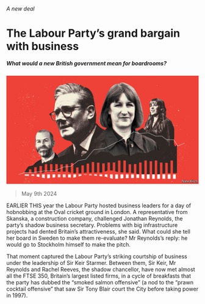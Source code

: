 ###### A new deal

# The Labour Party’s grand bargain with business 

##### What would a new British government mean for boardrooms? 

![image](images/20240511_BRD001.jpg) 

> May 9th 2024 

EARLIER THIS year the Labour Party hosted business leaders for a day of hobnobbing at the Oval cricket ground in London. A representative from Skanska, a construction company, challenged Jonathan Reynolds, the party’s shadow business secretary. Problems with big infrastructure projects had dented Britain’s attractiveness, she said. What could she tell her board in Sweden to make them re-evaluate? Mr Reynolds’s reply: he would go to Stockholm himself to make the pitch.

That moment captured the Labour Party’s striking courtship of business under the leadership of Sir Keir Starmer. Between them, Sir Keir, Mr Reynolds and Rachel Reeves, the shadow chancellor, have now met almost all the FTSE 350, Britain’s largest listed firms, in a cycle of breakfasts that the party has dubbed the “smoked salmon offensive” (a nod to the “prawn cocktail offensive” that saw Sir Tony Blair court the City before taking power in 1997). 

